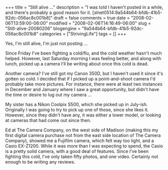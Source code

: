 +++
title = "Still alive ..."
description = "I was told I haven't posted in a while, and there's probably a good reason for it. [slnet0514:9a544b64-bfdb-41b5-92dc-056ac8c001b8]"
draft = false
comments = true
date = "2008-02-06T13:59:00-06:00"
modified = "2008-02-06T14:16:49-06:00"
slug = "Still-alive-20080206"
blogengine = "9a544b64-bfdb-41b5-92dc-056ac8c001b8"
categories = ["StrivingLife"]
tags = []
+++

<p>
Yes, I&#39;m still alive, I&#39;m just not posting ... 
</p>
<p>
Since Friday I&#39;ve been fighting a cold/flu, and the cold weather hasn&#39;t much helped. However, last Saturday morning I was feeling better, and along with lunch, picked up a camera I&#39;ll be writing about once this cold is dead. 
</p>
<p>
Another camera? I&#39;ve still got my Canon 350D, but I haven&#39;t used it since it&#39;s gotten so cold. I decided that if I picked up a point-and-shoot camera I&#39;d probably take more pictures. For instance, there were at least two instances in December and January where I saw a great opportunity, but didn&#39;t have the time or desire to lug out my camera ... 
</p>
<p>
My sister has a Nikon Coolpix S500, which she picked up in July-ish. Originally I was going to try to pick up one of those, since she likes it. However, since they didn&#39;t have any, it was either a lower model, or looking at cameras that had come out since then. 
</p>
<p>
Ed at The Camera Company, on the west side of Madison (making this my first digital camera purchase not from the east side location of The Camera Company), showed me a Fujifilm camera, which felt way too light, and a Casio EX-Z1200. While it was more than I was expecting to spend, the Casio is a pretty solid camera, with a good deal of features. Since I&#39;ve been fighting this cold, I&#39;ve only taken&nbsp;fifty photos, and one video. Certainly not enough to be writing any reviews. 
</p>

